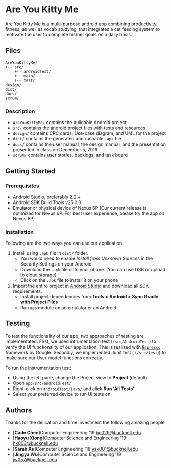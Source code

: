 # Are You Kitty Me

Are You Kitty Me is a multi-purpose android app combining productivity, fitness, as well as vocab studying, that integrates a cat feeding system to motivate the user to complete his/her goals on a daily basis.
## Files

```
AreYouKittyMe/
+-- src/
    +-- androidTest/
    +-- main/
    +-- test/
design/
dist/
docs/
scrum/
```

### Description
* `AreYouKittyMe/` contains the buildable Android project
* `src/` contains the android project files with tests and resources
* `design/` contains CRC cards, Use-case diagram, and UML for the project
* `dist/` contains the generated and runnable `.apk` file
* `docs/` contains the user manual, the design manual, and the presentation presented in class on December 5, 2016
* `scrum/` contains user stories, backlogs, and task board

## Getting Started

### Prerequisites

* Android Studio, preferably 2.2.+
* Android SDK Build Tools v25.0.0
* Emulator or physical device of Nexus 6P (Our current release is optimized for Nexus 6P. For best user experience, please try the app on Nexus 6P)

### Installation

Following are the two ways you can use our application.

1. Install using `.apk` file in `dist/` folder. 
    * You would need to enable _Install from Unknown Sources_ in the Security Settings on your Android.
    * Download the `.apk` file onto your phone. (You can use USB or upload to cloud storage)
    * Click on the `.apk` file to install it on your phone
2. Import the entire project in [Android Studio](https://developer.android.com/studio/index.html) and download all SDK requirements.
    * Install project dependencies from __Tools > Android > Sync Gradle with Project Files__
    * Run `app` module on an emulator or an Android

## Testing

To test the functionality of our app, two approaches of testing are implementated:
First, we used intrumentation test (`/src/AndroidTest`) to verify the UI functionality of our application. This is realized with [`Espresso`](https://developer.android.com/training/testing/ui-testing/espresso-testing.html) framework by Google.
Secondly, we implemented Junit test ( (`/src/test`)) to make sure our User model functions correctly.

To run the instrumentation test:
* Using the left pane, change the Project view to __Project__ (default)
* Open `app/src/androidTest/`
* Right-click on `androidTest/java/` and click __Run 'All Tests'__
* Select your preferred device to run UI tests on


## Authors
Thanks for the delication and time investment the following amazing people:
* [**Cade Chen**]Computer Engineering '19 <bc029@bucknell.edu>
* [**Haoyu Xiong**]Computer Science and Engineering '19 <hx003@bucknell.edu>
* [**Sarah Xu**]Computer Engineering '18 <ysx001@bucknell.edu>
* [**Jingya Wu**]Computer Science and Engineering '19 <jw057@bucknell.edu>